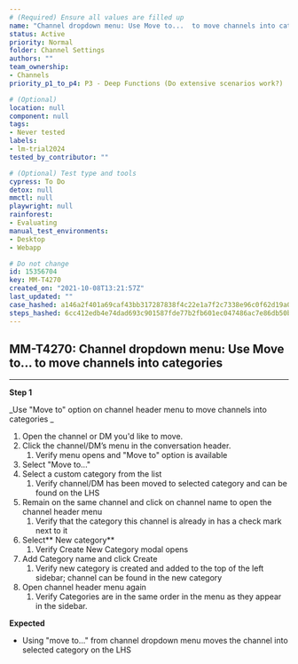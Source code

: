 ```yaml
---
# (Required) Ensure all values are filled up
name: "Channel dropdown menu: Use Move to...  to move channels into categories"
status: Active
priority: Normal
folder: Channel Settings
authors: ""
team_ownership:
- Channels
priority_p1_to_p4: P3 - Deep Functions (Do extensive scenarios work?)

# (Optional)
location: null
component: null
tags:
- Never tested
labels:
- lm-trial2024
tested_by_contributor: ""

# (Optional) Test type and tools
cypress: To Do
detox: null
mmctl: null
playwright: null
rainforest:
- Evaluating
manual_test_environments:
- Desktop
- Webapp

# Do not change
id: 15356704
key: MM-T4270
created_on: "2021-10-08T13:21:57Z"
last_updated: ""
case_hashed: a146a2f401a69caf43bb317287838f4c22e1a7f2c7338e96c0f62d19a0e123c8b347795dfd5c400f2eede0d7f87f5115
steps_hashed: 6cc412edb4e74dad693c901587fde77b2fb601ec047486ac7e86db50b74645b2857ce17447386e89c3ffeb11a681b8c6
---
```


<!-- (Auto-generated) Based on frontmatter's "key" and "name" -->

## MM-T4270: Channel dropdown menu: Use Move to... to move channels into categories

---

**Step 1**

\_Use "Move to" option on channel header menu to move channels into categories \_

1. Open the channel or DM you'd like to move.
2. Click the channel/DM’s menu in the conversation header. 
   1. Verify menu opens and "Move to" option is available
3. Select "Move to..."
4. Select a custom category from the list 
   1. Verify channel/DM has been moved to selected category and can be found on the LHS
5. Remain on the same channel and click on channel name to open the channel header menu
   1. Verify that the category this channel is already in has a check mark next to it
6. Select\*\* New category\*\*
   1. Verify Create New Category modal opens
7. Add Category name and click Create
   1. Verify new category is created and added to the top of the left sidebar; channel can be found in the new category
8. Open channel header menu again
   1. Verify Categories are in the same order in the menu as they appear in the sidebar.

**Expected**

- Using "move to..." from channel dropdown menu moves the channel into selected category on the LHS
